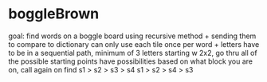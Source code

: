 # boggleBrown

goal: find words on a boggle board using recursive method + sending them to compare to dictionary
can only use each tile once per word + letters have to be in a sequential path, minimum of 3 letters
starting w 2x2, go thru all of the possible starting points
have possibilities based on what block you are on, call again on find 
s1 > s2 > s3 > s4
s1 > s2 > s4 > s3